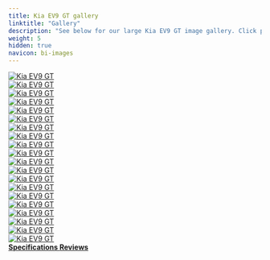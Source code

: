 ```yaml
---
title: Kia EV9 GT gallery
linktitle: "Gallery"
description: "See below for our large Kia EV9 GT image gallery. Click pictures for high-resolution versions."
weight: 5
hidden: true
navicon: bi-images
---
```

<!-- markdownlint-disable MD033 -->
<div class="row" id ="my-gallery">
	<div class="pswp-grid-item col-6 col-md-4">
		<a href="https://media.evkx.net/multimedia/models/kia/ev9/ev9_gt/brakes_1.jpg"
data-pswp-src="https://media.evkx.net/multimedia/models/kia/ev9/ev9_gt/brakes_1.jpg"
data-pswp-width="3000"
data-pswp-height="2000" 
target="_blank">
			<img src="https://media.evkx.net/multimedia/models/kia/ev9/ev9_gt/brakes_1_xst.jpg" alt="Kia EV9 GT" class="img-fluid " />
		</a>
	</div>
	<div class="pswp-grid-item col-6 col-md-4">
		<a href="https://media.evkx.net/multimedia/models/kia/ev9/ev9_gt/details_1.jpg"
data-pswp-src="https://media.evkx.net/multimedia/models/kia/ev9/ev9_gt/details_1.jpg"
data-pswp-width="3000"
data-pswp-height="2000" 
target="_blank">
			<img src="https://media.evkx.net/multimedia/models/kia/ev9/ev9_gt/details_1_xst.jpg" alt="Kia EV9 GT" class="img-fluid " />
		</a>
	</div>
	<div class="pswp-grid-item col-6 col-md-4">
		<a href="https://media.evkx.net/multimedia/models/kia/ev9/ev9_gt/details_2.jpg"
data-pswp-src="https://media.evkx.net/multimedia/models/kia/ev9/ev9_gt/details_2.jpg"
data-pswp-width="3000"
data-pswp-height="2000" 
target="_blank">
			<img src="https://media.evkx.net/multimedia/models/kia/ev9/ev9_gt/details_2_xst.jpg" alt="Kia EV9 GT" class="img-fluid " />
		</a>
	</div>
	<div class="pswp-grid-item col-6 col-md-4">
		<a href="https://media.evkx.net/multimedia/models/kia/ev9/ev9_gt/details_3.jpg"
data-pswp-src="https://media.evkx.net/multimedia/models/kia/ev9/ev9_gt/details_3.jpg"
data-pswp-width="3000"
data-pswp-height="2000" 
target="_blank">
			<img src="https://media.evkx.net/multimedia/models/kia/ev9/ev9_gt/details_3_xst.jpg" alt="Kia EV9 GT" class="img-fluid " />
		</a>
	</div>
	<div class="pswp-grid-item col-6 col-md-4">
		<a href="https://media.evkx.net/multimedia/models/kia/ev9/ev9_gt/details_4.jpg"
data-pswp-src="https://media.evkx.net/multimedia/models/kia/ev9/ev9_gt/details_4.jpg"
data-pswp-width="3000"
data-pswp-height="2000" 
target="_blank">
			<img src="https://media.evkx.net/multimedia/models/kia/ev9/ev9_gt/details_4_xst.jpg" alt="Kia EV9 GT" class="img-fluid " />
		</a>
	</div>
	<div class="pswp-grid-item col-6 col-md-4">
		<a href="https://media.evkx.net/multimedia/models/kia/ev9/ev9_gt/exterior_1.jpg"
data-pswp-src="https://media.evkx.net/multimedia/models/kia/ev9/ev9_gt/exterior_1.jpg"
data-pswp-width="3000"
data-pswp-height="2000" 
target="_blank">
			<img src="https://media.evkx.net/multimedia/models/kia/ev9/ev9_gt/exterior_1_xst.jpg" alt="Kia EV9 GT" class="img-fluid " />
		</a>
	</div>
	<div class="pswp-grid-item col-6 col-md-4">
		<a href="https://media.evkx.net/multimedia/models/kia/ev9/ev9_gt/exterior_2.jpg"
data-pswp-src="https://media.evkx.net/multimedia/models/kia/ev9/ev9_gt/exterior_2.jpg"
data-pswp-width="3000"
data-pswp-height="2000" 
target="_blank">
			<img src="https://media.evkx.net/multimedia/models/kia/ev9/ev9_gt/exterior_2_xst.jpg" alt="Kia EV9 GT" class="img-fluid " />
		</a>
	</div>
	<div class="pswp-grid-item col-6 col-md-4">
		<a href="https://media.evkx.net/multimedia/models/kia/ev9/ev9_gt/exterior_3.jpg"
data-pswp-src="https://media.evkx.net/multimedia/models/kia/ev9/ev9_gt/exterior_3.jpg"
data-pswp-width="3000"
data-pswp-height="2000" 
target="_blank">
			<img src="https://media.evkx.net/multimedia/models/kia/ev9/ev9_gt/exterior_3_xst.jpg" alt="Kia EV9 GT" class="img-fluid " />
		</a>
	</div>
	<div class="pswp-grid-item col-6 col-md-4">
		<a href="https://media.evkx.net/multimedia/models/kia/ev9/ev9_gt/exterior_5.jpg"
data-pswp-src="https://media.evkx.net/multimedia/models/kia/ev9/ev9_gt/exterior_5.jpg"
data-pswp-width="3000"
data-pswp-height="2005" 
target="_blank">
			<img src="https://media.evkx.net/multimedia/models/kia/ev9/ev9_gt/exterior_5_xst.jpg" alt="Kia EV9 GT" class="img-fluid " />
		</a>
	</div>
	<div class="pswp-grid-item col-6 col-md-4">
		<a href="https://media.evkx.net/multimedia/models/kia/ev9/ev9_gt/exterior_6.jpg"
data-pswp-src="https://media.evkx.net/multimedia/models/kia/ev9/ev9_gt/exterior_6.jpg"
data-pswp-width="3000"
data-pswp-height="2001" 
target="_blank">
			<img src="https://media.evkx.net/multimedia/models/kia/ev9/ev9_gt/exterior_6_xst.jpg" alt="Kia EV9 GT" class="img-fluid " />
		</a>
	</div>
	<div class="pswp-grid-item col-6 col-md-4">
		<a href="https://media.evkx.net/multimedia/models/kia/ev9/ev9_gt/frontseats_1.jpg"
data-pswp-src="https://media.evkx.net/multimedia/models/kia/ev9/ev9_gt/frontseats_1.jpg"
data-pswp-width="3000"
data-pswp-height="2000" 
target="_blank">
			<img src="https://media.evkx.net/multimedia/models/kia/ev9/ev9_gt/frontseats_1_xst.jpg" alt="Kia EV9 GT" class="img-fluid " />
		</a>
	</div>
	<div class="pswp-grid-item col-6 col-md-4">
		<a href="https://media.evkx.net/multimedia/models/kia/ev9/ev9_gt/frontseats_2.jpg"
data-pswp-src="https://media.evkx.net/multimedia/models/kia/ev9/ev9_gt/frontseats_2.jpg"
data-pswp-width="3000"
data-pswp-height="2000" 
target="_blank">
			<img src="https://media.evkx.net/multimedia/models/kia/ev9/ev9_gt/frontseats_2_xst.jpg" alt="Kia EV9 GT" class="img-fluid " />
		</a>
	</div>
	<div class="pswp-grid-item col-6 col-md-4">
		<a href="https://media.evkx.net/multimedia/models/kia/ev9/ev9_gt/headlights_1.jpg"
data-pswp-src="https://media.evkx.net/multimedia/models/kia/ev9/ev9_gt/headlights_1.jpg"
data-pswp-width="3000"
data-pswp-height="2000" 
target="_blank">
			<img src="https://media.evkx.net/multimedia/models/kia/ev9/ev9_gt/headlights_1_xst.jpg" alt="Kia EV9 GT" class="img-fluid " />
		</a>
	</div>
	<div class="pswp-grid-item col-6 col-md-4">
		<a href="https://media.evkx.net/multimedia/models/kia/ev9/ev9_gt/interior_1.jpg"
data-pswp-src="https://media.evkx.net/multimedia/models/kia/ev9/ev9_gt/interior_1.jpg"
data-pswp-width="3000"
data-pswp-height="2000" 
target="_blank">
			<img src="https://media.evkx.net/multimedia/models/kia/ev9/ev9_gt/interior_1_xst.jpg" alt="Kia EV9 GT" class="img-fluid " />
		</a>
	</div>
	<div class="pswp-grid-item col-6 col-md-4">
		<a href="https://media.evkx.net/multimedia/models/kia/ev9/ev9_gt/interior_2.jpg"
data-pswp-src="https://media.evkx.net/multimedia/models/kia/ev9/ev9_gt/interior_2.jpg"
data-pswp-width="3000"
data-pswp-height="2004" 
target="_blank">
			<img src="https://media.evkx.net/multimedia/models/kia/ev9/ev9_gt/interior_2_xst.jpg" alt="Kia EV9 GT" class="img-fluid " />
		</a>
	</div>
	<div class="pswp-grid-item col-6 col-md-4">
		<a href="https://media.evkx.net/multimedia/models/kia/ev9/ev9_gt/rearlights_1.jpg"
data-pswp-src="https://media.evkx.net/multimedia/models/kia/ev9/ev9_gt/rearlights_1.jpg"
data-pswp-width="3000"
data-pswp-height="2000" 
target="_blank">
			<img src="https://media.evkx.net/multimedia/models/kia/ev9/ev9_gt/rearlights_1_xst.jpg" alt="Kia EV9 GT" class="img-fluid " />
		</a>
	</div>
	<div class="pswp-grid-item col-6 col-md-4">
		<a href="https://media.evkx.net/multimedia/models/kia/ev9/ev9_gt/screens_1.jpg"
data-pswp-src="https://media.evkx.net/multimedia/models/kia/ev9/ev9_gt/screens_1.jpg"
data-pswp-width="3000"
data-pswp-height="2000" 
target="_blank">
			<img src="https://media.evkx.net/multimedia/models/kia/ev9/ev9_gt/screens_1_xst.jpg" alt="Kia EV9 GT" class="img-fluid " />
		</a>
	</div>
	<div class="pswp-grid-item col-6 col-md-4">
		<a href="https://media.evkx.net/multimedia/models/kia/ev9/ev9_gt/secondrowseats_1.jpg"
data-pswp-src="https://media.evkx.net/multimedia/models/kia/ev9/ev9_gt/secondrowseats_1.jpg"
data-pswp-width="3000"
data-pswp-height="2011" 
target="_blank">
			<img src="https://media.evkx.net/multimedia/models/kia/ev9/ev9_gt/secondrowseats_1_xst.jpg" alt="Kia EV9 GT" class="img-fluid " />
		</a>
	</div>
	<div class="pswp-grid-item col-6 col-md-4">
		<a href="https://media.evkx.net/multimedia/models/kia/ev9/ev9_gt/thirdrowseats_1.jpg"
data-pswp-src="https://media.evkx.net/multimedia/models/kia/ev9/ev9_gt/thirdrowseats_1.jpg"
data-pswp-width="3000"
data-pswp-height="1997" 
target="_blank">
			<img src="https://media.evkx.net/multimedia/models/kia/ev9/ev9_gt/thirdrowseats_1_xst.jpg" alt="Kia EV9 GT" class="img-fluid " />
		</a>
	</div>
	<div class="pswp-grid-item col-6 col-md-4">
		<a href="https://media.evkx.net/multimedia/models/kia/ev9/ev9_gt/wheels_1.jpg"
data-pswp-src="https://media.evkx.net/multimedia/models/kia/ev9/ev9_gt/wheels_1.jpg"
data-pswp-width="3000"
data-pswp-height="2000" 
target="_blank">
			<img src="https://media.evkx.net/multimedia/models/kia/ev9/ev9_gt/wheels_1_xst.jpg" alt="Kia EV9 GT" class="img-fluid " />
		</a>
	</div>
</div>
<script type="module">
  import PhotoSwipeLightbox from '/js/photoswipe-lightbox.esm.js';
    const lightbox = new PhotoSwipeLightbox({
       gallery: '#my-gallery',
        children: 'a',
        pswpModule: () => import('/js/photoswipe.esm.js')
    });
lightbox.init();
</script>
<div class="mt-3 mb-3">
<a href="../specifications/" class="text-decoration-none text-black">
<strong><i class="bi-arrow-left"></i> Specifications </strong>
</a>
<a href="../reviews/" class="text-decoration-none text-black float-end">
<strong>Reviews <i class="bi-arrow-right"></i></strong>
</a>
</div>
